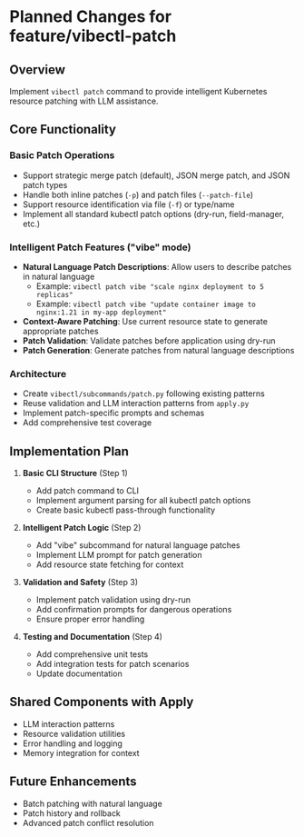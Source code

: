 # Planned Changes for feature/vibectl-patch

## Overview
Implement `vibectl patch` command to provide intelligent Kubernetes resource patching with LLM assistance.

## Core Functionality

### Basic Patch Operations
- Support strategic merge patch (default), JSON merge patch, and JSON patch types
- Handle both inline patches (`-p`) and patch files (`--patch-file`)
- Support resource identification via file (`-f`) or type/name
- Implement all standard kubectl patch options (dry-run, field-manager, etc.)

### Intelligent Patch Features ("vibe" mode)
- **Natural Language Patch Descriptions**: Allow users to describe patches in natural language
  - Example: `vibectl patch vibe "scale nginx deployment to 5 replicas"`
  - Example: `vibectl patch vibe "update container image to nginx:1.21 in my-app deployment"`
- **Context-Aware Patching**: Use current resource state to generate appropriate patches
- **Patch Validation**: Validate patches before application using dry-run
- **Patch Generation**: Generate patches from natural language descriptions

### Architecture
- Create `vibectl/subcommands/patch.py` following existing patterns
- Reuse validation and LLM interaction patterns from `apply.py`
- Implement patch-specific prompts and schemas
- Add comprehensive test coverage

## Implementation Plan

1. **Basic CLI Structure** (Step 1)
   - Add patch command to CLI
   - Implement argument parsing for all kubectl patch options
   - Create basic kubectl pass-through functionality

2. **Intelligent Patch Logic** (Step 2)
   - Add "vibe" subcommand for natural language patches
   - Implement LLM prompt for patch generation
   - Add resource state fetching for context

3. **Validation and Safety** (Step 3)
   - Implement patch validation using dry-run
   - Add confirmation prompts for dangerous operations
   - Ensure proper error handling

4. **Testing and Documentation** (Step 4)
   - Add comprehensive unit tests
   - Add integration tests for patch scenarios
   - Update documentation

## Shared Components with Apply
- LLM interaction patterns
- Resource validation utilities
- Error handling and logging
- Memory integration for context

## Future Enhancements
- Batch patching with natural language
- Patch history and rollback
- Advanced patch conflict resolution
